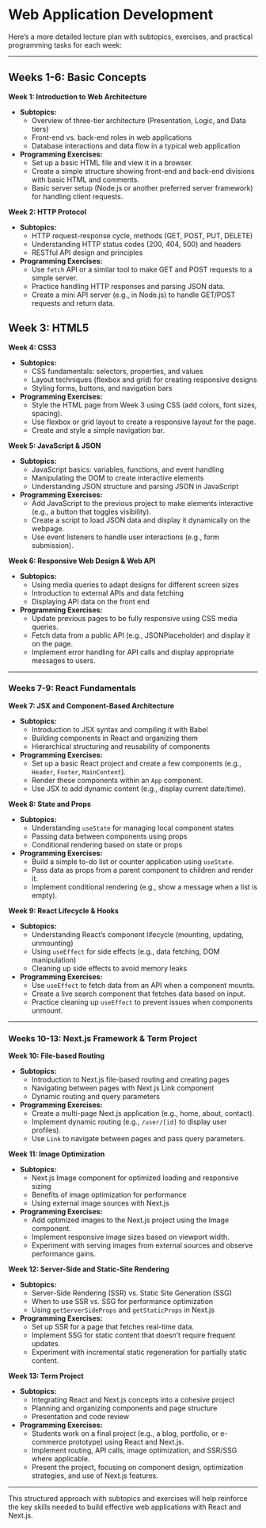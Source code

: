 # Web Application Development

Here’s a more detailed lecture plan with subtopics, exercises, and practical programming tasks for each week:


---

## Weeks 1-6: Basic Concepts

**Week 1: Introduction to Web Architecture**
- **Subtopics:**
  - Overview of three-tier architecture (Presentation, Logic, and Data tiers)
  - Front-end vs. back-end roles in web applications
  - Database interactions and data flow in a typical web application
- **Programming Exercises:**
  - Set up a basic HTML file and view it in a browser.
  - Create a simple structure showing front-end and back-end divisions with basic HTML and comments.
  - Basic server setup (Node.js or another preferred server framework) for handling client requests.

**Week 2: HTTP Protocol**
- **Subtopics:**
  - HTTP request-response cycle, methods (GET, POST, PUT, DELETE)
  - Understanding HTTP status codes (200, 404, 500) and headers
  - RESTful API design and principles
- **Programming Exercises:**
  - Use `fetch` API or a similar tool to make GET and POST requests to a simple server.
  - Practice handling HTTP responses and parsing JSON data.
  - Create a mini API server (e.g., in Node.js) to handle GET/POST requests and return data.


## Week 3: HTML5
 

**Week 4: CSS3**
- **Subtopics:**
  - CSS fundamentals: selectors, properties, and values
  - Layout techniques (flexbox and grid) for creating responsive designs
  - Styling forms, buttons, and navigation bars
- **Programming Exercises:**
  - Style the HTML page from Week 3 using CSS (add colors, font sizes, spacing).
  - Use flexbox or grid layout to create a responsive layout for the page.
  - Create and style a simple navigation bar.

**Week 5: JavaScript & JSON**
- **Subtopics:**
  - JavaScript basics: variables, functions, and event handling
  - Manipulating the DOM to create interactive elements
  - Understanding JSON structure and parsing JSON in JavaScript
- **Programming Exercises:**
  - Add JavaScript to the previous project to make elements interactive (e.g., a button that toggles visibility).
  - Create a script to load JSON data and display it dynamically on the webpage.
  - Use event listeners to handle user interactions (e.g., form submission).

**Week 6: Responsive Web Design & Web API**
- **Subtopics:**
  - Using media queries to adapt designs for different screen sizes
  - Introduction to external APIs and data fetching
  - Displaying API data on the front end
- **Programming Exercises:**
  - Update previous pages to be fully responsive using CSS media queries.
  - Fetch data from a public API (e.g., JSONPlaceholder) and display it on the page.
  - Implement error handling for API calls and display appropriate messages to users.

---

### Weeks 7-9: React Fundamentals

**Week 7: JSX and Component-Based Architecture**
- **Subtopics:**
  - Introduction to JSX syntax and compiling it with Babel
  - Building components in React and organizing them
  - Hierarchical structuring and reusability of components
- **Programming Exercises:**
  - Set up a basic React project and create a few components (e.g., `Header`, `Footer`, `MainContent`).
  - Render these components within an `App` component.
  - Use JSX to add dynamic content (e.g., display current date/time).

**Week 8: State and Props**
- **Subtopics:**
  - Understanding `useState` for managing local component states
  - Passing data between components using props
  - Conditional rendering based on state or props
- **Programming Exercises:**
  - Build a simple to-do list or counter application using `useState`.
  - Pass data as props from a parent component to children and render it.
  - Implement conditional rendering (e.g., show a message when a list is empty).

**Week 9: React Lifecycle & Hooks**
- **Subtopics:**
  - Understanding React’s component lifecycle (mounting, updating, unmounting)
  - Using `useEffect` for side effects (e.g., data fetching, DOM manipulation)
  - Cleaning up side effects to avoid memory leaks
- **Programming Exercises:**
  - Use `useEffect` to fetch data from an API when a component mounts.
  - Create a live search component that fetches data based on input.
  - Practice cleaning up `useEffect` to prevent issues when components unmount.

---

### Weeks 10-13: Next.js Framework & Term Project

**Week 10: File-based Routing**
- **Subtopics:**
  - Introduction to Next.js file-based routing and creating pages
  - Navigating between pages with Next.js Link component
  - Dynamic routing and query parameters
- **Programming Exercises:**
  - Create a multi-page Next.js application (e.g., home, about, contact).
  - Implement dynamic routing (e.g., `/user/[id]` to display user profiles).
  - Use `Link` to navigate between pages and pass query parameters.

**Week 11: Image Optimization**
- **Subtopics:**
  - Next.js Image component for optimized loading and responsive sizing
  - Benefits of image optimization for performance
  - Using external image sources with Next.js
- **Programming Exercises:**
  - Add optimized images to the Next.js project using the Image component.
  - Implement responsive image sizes based on viewport width.
  - Experiment with serving images from external sources and observe performance gains.

**Week 12: Server-Side and Static-Site Rendering**
- **Subtopics:**
  - Server-Side Rendering (SSR) vs. Static Site Generation (SSG)
  - When to use SSR vs. SSG for performance optimization
  - Using `getServerSideProps` and `getStaticProps` in Next.js
- **Programming Exercises:**
  - Set up SSR for a page that fetches real-time data.
  - Implement SSG for static content that doesn’t require frequent updates.
  - Experiment with incremental static regeneration for partially static content.

**Week 13: Term Project**
- **Subtopics:**
  - Integrating React and Next.js concepts into a cohesive project
  - Planning and organizing components and page structure
  - Presentation and code review
- **Programming Exercises:**
  - Students work on a final project (e.g., a blog, portfolio, or e-commerce prototype) using React and Next.js.
  - Implement routing, API calls, image optimization, and SSR/SSG where applicable.
  - Present the project, focusing on component design, optimization strategies, and use of Next.js features.

--- 

This structured approach with subtopics and exercises will help reinforce the key skills needed to build effective web applications with React and Next.js.

